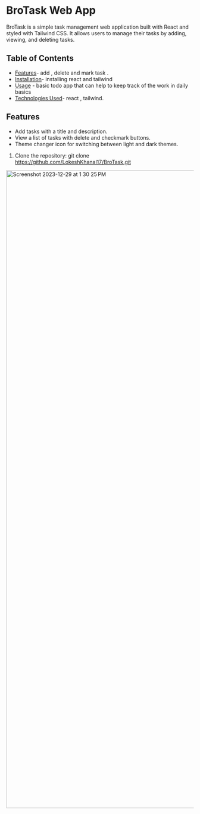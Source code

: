# BroTask Web App

BroTask is a simple task management web application built with React and styled with Tailwind CSS. It allows users to manage their tasks by adding, viewing, and deleting tasks.

## Table of Contents

- [Features](#features)- add , delete and mark task .
- [Installation](#installation)- installing react and tailwind 
- [Usage](#usage) - basic todo app that can help to keep track of the work in daily basics
- [Technologies Used](#technologies-used)- react , tailwind.

## Features

- Add tasks with a title and description.
- View a list of tasks with delete and checkmark buttons.
- Theme changer icon for switching between light and dark themes.

1. Clone the repository:
   git clone https://github.com/LokeshKhanal17/BroTask.git
   

<img width="1710" alt="Screenshot 2023-12-29 at 1 30 25 PM" src="https://github.com/LokeshKhanal17/BroTask/assets/115966055/a2d5bcc6-ed1c-4081-a821-1c1999508130">
